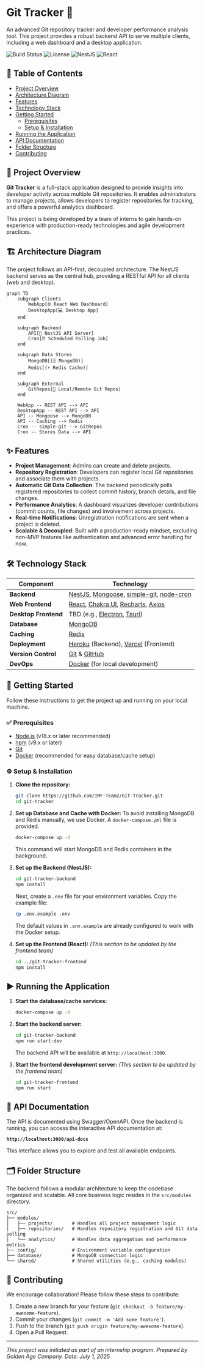 # Git Tracker 🚀

An advanced Git repository tracker and developer performance analysis tool. This project provides a robust backend API to serve multiple clients, including a web dashboard and a desktop application.

![Build Status](https://img.shields.io/badge/build-passing-brightgreen)
![License](https://img.shields.io/badge/license-MIT-blue)
![NestJS](https://img.shields.io/badge/backend-NestJS-red)
![React](https://img.shields.io/badge/frontend-React-blue)

## 📖 Table of Contents

- [Project Overview](#-project-overview)
- [Architecture Diagram](#-architecture-diagram)
- [Features](#-features)
- [Technology Stack](#-technology-stack)
- [Getting Started](#-getting-started)
  - [Prerequisites](#-prerequisites)
  - [Setup & Installation](#-setup--installation)
- [Running the Application](#-running-the-application)
- [API Documentation](#-api-documentation)
- [Folder Structure](#-folder-structure)
- [Contributing](#-contributing)

## 🌟 Project Overview

**Git Tracker** is a full-stack application designed to provide insights into developer activity across multiple Git repositories. It enables administrators to manage projects, allows developers to register repositories for tracking, and offers a powerful analytics dashboard.

This project is being developed by a team of interns to gain hands-on experience with production-ready technologies and agile development practices.

## 🏗️ Architecture Diagram

The project follows an API-first, decoupled architecture. The NestJS backend serves as the central hub, providing a RESTful API for all clients (web and desktop).

```mermaid
graph TD
    subgraph Clients
        WebApp[🌐 React Web Dashboard]
        DesktopApp[💻 Desktop App]
    end

    subgraph Backend
        API[🚀 NestJS API Server]
        Cron[⏰ Scheduled Polling Job]
    end

    subgraph Data Stores
        MongoDB[(🗄️ MongoDB)]
        Redis[(⚡ Redis Cache)]
    end

    subgraph External
        GitRepos[📂 Local/Remote Git Repos]
    end

    WebApp -- REST API --> API
    DesktopApp -- REST API --> API
    API -- Mongoose --> MongoDB
    API -- Caching --> Redis
    Cron -- simple-git --> GitRepos
    Cron -- Stores Data --> API
```

## ✨ Features

- **Project Management**: Admins can create and delete projects.
- **Repository Registration**: Developers can register local Git repositories and associate them with projects.
- **Automatic Git Data Collection**: The backend periodically polls registered repositories to collect commit history, branch details, and file changes.
- **Performance Analytics**: A dashboard visualizes developer contributions (commit counts, file changes) and involvement across projects.
- **Real-time Notifications**: Unregistration notifications are sent when a project is deleted.
- **Scalable & Decoupled**: Built with a production-ready mindset, excluding non-MVP features like authentication and advanced error handling for now.

## 🛠️ Technology Stack

| Component           | Technology                                                                                                    |
| ------------------- | ------------------------------------------------------------------------------------------------------------- |
| **Backend**         | [NestJS](https://nestjs.com/), [Mongoose](https://mongoosejs.com/), [simple-git](https://github.com/steveukx/git-js), [node-cron](https://github.com/node-cron/node-cron) |
| **Web Frontend**    | [React](https://reactjs.org/), [Chakra UI](https://chakra-ui.com/), [Recharts](https://recharts.org/), [Axios](https://axios-http.com/)           |
| **Desktop Frontend**| TBD (e.g., [Electron](https://www.electronjs.org/), [Tauri](https://tauri.app/))                                                                 |
| **Database**        | [MongoDB](https://www.mongodb.com/)                                                                           |
| **Caching**         | [Redis](https://redis.io/)                                                                                    |
| **Deployment**      | [Heroku](https://www.heroku.com/) (Backend), [Vercel](https://vercel.com/) (Frontend)                           |
| **Version Control** | [Git](https.git-scm.com/) & [GitHub](https://github.com/)                                                     |
| **DevOps**          | [Docker](https://www.docker.com/) (for local development)                                                       |

## 🚀 Getting Started

Follow these instructions to get the project up and running on your local machine.

### ✅ Prerequisites

- [Node.js](https://nodejs.org/en/) (v18.x or later recommended)
- [npm](https://www.npmjs.com/) (v9.x or later)
- [Git](https://git-scm.com/)
- [Docker](https://www.docker.com/products/docker-desktop/) (recommended for easy database/cache setup)

### ⚙️ Setup & Installation

1. **Clone the repository:**

    ```bash
    git clone https://github.com/IMF-Team2/Git-Tracker.git
    cd git-tracker
    ```

2. **Set up Database and Cache with Docker:**
    To avoid installing MongoDB and Redis manually, we use Docker. A `docker-compose.yml` file is provided.

    ```bash
    docker-compose up -d
    ```

    This command will start MongoDB and Redis containers in the background.

3. **Set up the Backend (NestJS):**

    ```bash
    cd git-tracker-backend
    npm install
    ```

    Next, create a `.env` file for your environment variables. Copy the example file:

    ```bash
    cp .env.example .env
    ```

    The default values in `.env.example` are already configured to work with the Docker setup.

4. **Set up the Frontend (React):**
    *(This section to be updated by the frontend team)*

    ```bash
    cd ../git-tracker-frontend
    npm install
    ```

## ▶️ Running the Application

1. **Start the database/cache services:**

    ```bash
    docker-compose up -d
    ```

2. **Start the backend server:**

    ```bash
    cd git-tracker-backend
    npm run start:dev
    ```

    The backend API will be available at `http://localhost:3000`.

3. **Start the frontend development server:**
    *(This section to be updated by the frontend team)*

    ```bash
    cd git-tracker-frontend
    npm run start
    ```

## 📜 API Documentation

The API is documented using Swagger/OpenAPI. Once the backend is running, you can access the interactive API documentation at:

**`http://localhost:3000/api-docs`**

This interface allows you to explore and test all available endpoints.

## 🗂️ Folder Structure

The backend follows a modular architecture to keep the codebase organized and scalable. All core business logic resides in the `src/modules` directory.

```
src/
├── modules/
│   ├── projects/       # Handles all project management logic
│   ├── repositories/   # Handles repository registration and Git data polling
│   └── analytics/      # Handles data aggregation and performance metrics
├── config/             # Environment variable configuration
├── database/           # MongoDB connection logic
└── shared/             # Shared utilities (e.g., caching modules)
```

## 🤝 Contributing

We encourage collaboration! Please follow these steps to contribute:

1. Create a new branch for your feature (`git checkout -b feature/my-awesome-feature`).
2. Commit your changes (`git commit -m 'Add some feature'`).
3. Push to the branch (`git push origin feature/my-awesome-feature`).
4. Open a Pull Request.

---
*This project was initiated as part of an internship program. Prepared by Golden Age Company.*
*Date: July 1, 2025*

```
